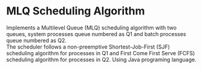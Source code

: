 # MLQ Scheduling Algorithm
Implements a Multilevel Queue (MLQ) scheduling algorithm with two queues, system processes queue numbered as Q1 and batch processes queue numbered as Q2.<br>
The scheduler follows a non-preemptive Shortest-Job-First (SJF) scheduling algorithm for processes in Q1 and First Come First Serve (FCFS) scheduling algorithm for processes in Q2.
Using Java programing language.
